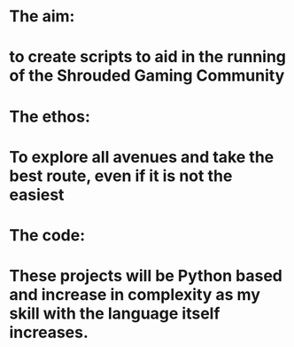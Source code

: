 # The aim:
# to create scripts to aid in the running of the Shrouded Gaming Community

# The ethos:
# To explore all avenues and take the best route, even if it is not the easiest

# The code:
# These projects will be Python based and increase in complexity as my skill with the language itself increases.
